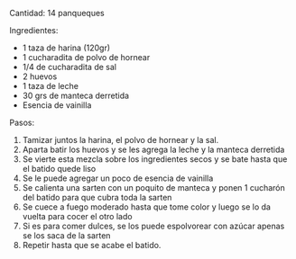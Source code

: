Cantidad: 14 panqueques

Ingredientes:

-   1 taza de harina (120gr)
-   1 cucharadita de polvo de hornear
-   1/4 de cucharadita de sal
-   2 huevos
-   1 taza de leche
-   30 grs de manteca derretida
-   Esencia de vainilla

Pasos:

1.  Tamizar juntos la harina, el polvo de hornear y la sal.
2.  Aparta batir los huevos y se les agrega la leche y la manteca derretida
3.  Se vierte esta mezcla sobre los ingredientes secos y se bate hasta que el batido quede liso
4.  Se le puede agregar un poco de esencia de vainilla
5.  Se calienta una sarten con un poquito de manteca y ponen 1 cucharón del batido para que cubra toda la sarten
6.  Se cuece a fuego moderado hasta que tome color y luego se lo da vuelta para cocer el otro lado
7.  Si es para comer dulces, se los puede espolvorear con azúcar apenas se los saca de la sarten
8.  Repetir hasta que se acabe el batido.

